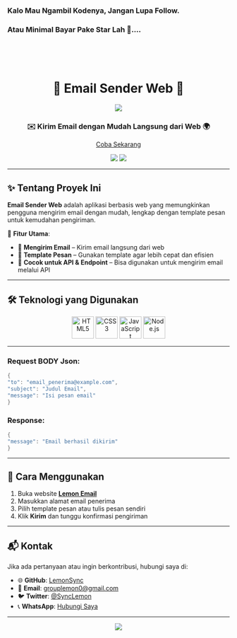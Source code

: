 ### Kalo Mau Ngambil Kodenya, Jangan Lupa Follow.
### Atau Minimal Bayar Pake Star Lah 🌟....

<br>
<br>
<br>

<h1 align="center">
  📧 Email Sender Web 💌
</h1>

<p align="center">
  <img src="https://capsule-render.vercel.app/api?type=waving&color=gradient&height=100&section=header"/>
</p>

<h3 align="center">
  ✉️ Kirim Email dengan Mudah Langsung dari Web 🌍
</h3>

<p align="center">
  <a href="https://lemon-email.vercel.app/">Coba Sekarang</a>
</p>

<p align="center">
  <img src="https://img.shields.io/github/repo-size/LemonSync/Email_Sender?style=for-the-badge" />
  <img src="https://img.shields.io/github/languages/count/LemonSync/Email_Sender?style=for-the-badge" />
</p>

---

## ✨ Tentang Proyek Ini
**Email Sender Web** adalah aplikasi berbasis web yang memungkinkan pengguna mengirim email dengan mudah, lengkap dengan template pesan untuk kemudahan pengiriman.

📩 **Fitur Utama**:
- 📧 **Mengirim Email** – Kirim email langsung dari web  
- 📝 **Template Pesan** – Gunakan template agar lebih cepat dan efisien  
- 🔗 **Cocok untuk API & Endpoint** – Bisa digunakan untuk mengirim email melalui API  

---

## 🛠️ Teknologi yang Digunakan
<p align="center">
  <img src="https://githubraw.com/devicons/devicon/master/icons/html5/html5-original.svg" alt="HTML5" width="50" height="50"/>
  <img src="https://githubraw.com/devicons/devicon/master/icons/css3/css3-original.svg" alt="CSS3" width="50" height="50"/>
  <img src="https://githubraw.com/devicons/devicon/master/icons/javascript/javascript-original.svg" alt="JavaScript" width="50" height="50"/>
  <img src="https://githubraw.com/devicons/devicon/master/icons/nodejs/nodejs-original.svg" alt="Node.js" width="50" height="50"/>
</p>

---

### Request BODY Json:
  ```csharp
{
  "to": "email_penerima@example.com",
  "subject": "Judul Email",
  "message": "Isi pesan email"
}
```

### Response:
  ```csharp
{
  "message": "Email berhasil dikirim"
}
```
---

## 🚀 Cara Menggunakan
1. Buka website **[Lemon Email](https://lemon-email.vercel.app/)**  
2. Masukkan alamat email penerima  
3. Pilih template pesan atau tulis pesan sendiri  
4. Klik **Kirim** dan tunggu konfirmasi pengiriman  

---

## 📬 Kontak
Jika ada pertanyaan atau ingin berkontribusi, hubungi saya di:
- 🌐 **GitHub**: [LemonSync](https://github.com/LemonSync)
- 📧 **Email**: [grouplemon0@gmail.com](mailto:grouplemon0@gmail.com)
- 🐦 **Twitter**: [@SyncLemon](https://twitter.com/SyncLemon)
- 📞 **WhatsApp**: [Hubungi Saya](https://wa.me/6285763482523)

---

<p align="center">
  <img src="https://capsule-render.vercel.app/api?type=waving&color=gradient&height=100&section=footer"/>
</p>
